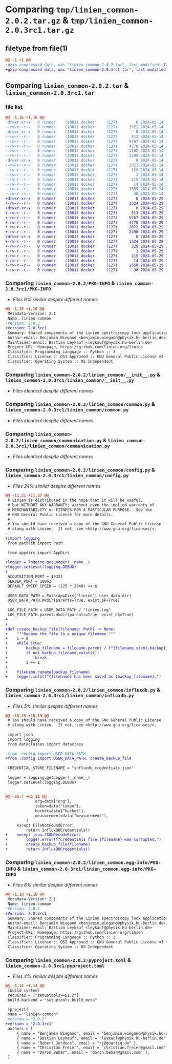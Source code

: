 # Comparing `tmp/linien_common-2.0.2.tar.gz` & `tmp/linien_common-2.0.3rc1.tar.gz`

## filetype from file(1)

```diff
@@ -1 +1 @@
-gzip compressed data, was "linien_common-2.0.2.tar", last modified: Tue May 14 13:14:32 2024, max compression
+gzip compressed data, was "linien_common-2.0.3rc1.tar", last modified: Wed May 29 11:52:15 2024, max compression
```

## Comparing `linien_common-2.0.2.tar` & `linien_common-2.0.3rc1.tar`

### file list

```diff
@@ -1,16 +1,16 @@
-drwxr-xr-x   0 runner    (1001) docker     (127)        0 2024-05-14 13:14:32.670764 linien_common-2.0.2/
--rw-r--r--   0 runner    (1001) docker     (127)     1321 2024-05-14 13:14:32.670764 linien_common-2.0.2/PKG-INFO
-drwxr-xr-x   0 runner    (1001) docker     (127)        0 2024-05-14 13:14:32.670764 linien_common-2.0.2/linien_common/
--rw-r--r--   0 runner    (1001) docker     (127)      813 2024-05-14 13:14:26.000000 linien_common-2.0.2/linien_common/__init__.py
--rw-r--r--   0 runner    (1001) docker     (127)     9767 2024-05-14 13:14:26.000000 linien_common-2.0.2/linien_common/common.py
--rw-r--r--   0 runner    (1001) docker     (127)     4778 2024-05-14 13:14:26.000000 linien_common-2.0.2/linien_common/communication.py
--rw-r--r--   0 runner    (1001) docker     (127)     1162 2024-05-14 13:14:26.000000 linien_common-2.0.2/linien_common/config.py
--rw-r--r--   0 runner    (1001) docker     (127)     2295 2024-05-14 13:14:26.000000 linien_common-2.0.2/linien_common/influxdb.py
-drwxr-xr-x   0 runner    (1001) docker     (127)        0 2024-05-14 13:14:32.670764 linien_common-2.0.2/linien_common.egg-info/
--rw-r--r--   0 runner    (1001) docker     (127)     1321 2024-05-14 13:14:32.000000 linien_common-2.0.2/linien_common.egg-info/PKG-INFO
--rw-r--r--   0 runner    (1001) docker     (127)      329 2024-05-14 13:14:32.000000 linien_common-2.0.2/linien_common.egg-info/SOURCES.txt
--rw-r--r--   0 runner    (1001) docker     (127)        1 2024-05-14 13:14:32.000000 linien_common-2.0.2/linien_common.egg-info/dependency_links.txt
--rw-r--r--   0 runner    (1001) docker     (127)      215 2024-05-14 13:14:32.000000 linien_common-2.0.2/linien_common.egg-info/requires.txt
--rw-r--r--   0 runner    (1001) docker     (127)       14 2024-05-14 13:14:32.000000 linien_common-2.0.2/linien_common.egg-info/top_level.txt
--rw-r--r--   0 runner    (1001) docker     (127)     1555 2024-05-14 13:14:26.000000 linien_common-2.0.2/pyproject.toml
--rw-r--r--   0 runner    (1001) docker     (127)       38 2024-05-14 13:14:32.670764 linien_common-2.0.2/setup.cfg
+drwxr-xr-x   0 runner    (1001) docker     (127)        0 2024-05-29 11:52:15.894358 linien_common-2.0.3rc1/
+-rw-r--r--   0 runner    (1001) docker     (127)     1324 2024-05-29 11:52:15.894358 linien_common-2.0.3rc1/PKG-INFO
+drwxr-xr-x   0 runner    (1001) docker     (127)        0 2024-05-29 11:52:15.894358 linien_common-2.0.3rc1/linien_common/
+-rw-r--r--   0 runner    (1001) docker     (127)      813 2024-05-29 11:52:11.000000 linien_common-2.0.3rc1/linien_common/__init__.py
+-rw-r--r--   0 runner    (1001) docker     (127)     9767 2024-05-29 11:52:11.000000 linien_common-2.0.3rc1/linien_common/common.py
+-rw-r--r--   0 runner    (1001) docker     (127)     4778 2024-05-29 11:52:11.000000 linien_common-2.0.3rc1/linien_common/communication.py
+-rw-r--r--   0 runner    (1001) docker     (127)     1622 2024-05-29 11:52:11.000000 linien_common-2.0.3rc1/linien_common/config.py
+-rw-r--r--   0 runner    (1001) docker     (127)     2490 2024-05-29 11:52:11.000000 linien_common-2.0.3rc1/linien_common/influxdb.py
+drwxr-xr-x   0 runner    (1001) docker     (127)        0 2024-05-29 11:52:15.894358 linien_common-2.0.3rc1/linien_common.egg-info/
+-rw-r--r--   0 runner    (1001) docker     (127)     1324 2024-05-29 11:52:15.000000 linien_common-2.0.3rc1/linien_common.egg-info/PKG-INFO
+-rw-r--r--   0 runner    (1001) docker     (127)      329 2024-05-29 11:52:15.000000 linien_common-2.0.3rc1/linien_common.egg-info/SOURCES.txt
+-rw-r--r--   0 runner    (1001) docker     (127)        1 2024-05-29 11:52:15.000000 linien_common-2.0.3rc1/linien_common.egg-info/dependency_links.txt
+-rw-r--r--   0 runner    (1001) docker     (127)      215 2024-05-29 11:52:15.000000 linien_common-2.0.3rc1/linien_common.egg-info/requires.txt
+-rw-r--r--   0 runner    (1001) docker     (127)       14 2024-05-29 11:52:15.000000 linien_common-2.0.3rc1/linien_common.egg-info/top_level.txt
+-rw-r--r--   0 runner    (1001) docker     (127)     1558 2024-05-29 11:52:11.000000 linien_common-2.0.3rc1/pyproject.toml
+-rw-r--r--   0 runner    (1001) docker     (127)       38 2024-05-29 11:52:15.894358 linien_common-2.0.3rc1/setup.cfg
```

### Comparing `linien_common-2.0.2/PKG-INFO` & `linien_common-2.0.3rc1/PKG-INFO`

 * *Files 6% similar despite different names*

```diff
@@ -1,10 +1,10 @@
 Metadata-Version: 2.1
 Name: linien-common
-Version: 2.0.2
+Version: 2.0.3rc1
 Summary: Shared components of the Linien spectroscopy lock application.
 Author-email: Benjamin Wiegand <benjamin.wiegand@physik.hu-berlin.de>, Bastian Leykauf <leykauf@physik.hu-berlin.de>, Robert Jördens <rj@quartiq.de>, Christian Freier <christian.freier@gmail.com>, Doron Behar <doron.behar@gmail.com>
 Maintainer-email: Bastian Leykauf <leykauf@physik.hu-berlin.de>
 Project-URL: Homepage, https://github.com/linien-org/linien
 Classifier: Programming Language :: Python :: 3
 Classifier: License :: OSI Approved :: GNU General Public License v3 (GPLv3)
 Classifier: Operating System :: OS Independent
```

### Comparing `linien_common-2.0.2/linien_common/__init__.py` & `linien_common-2.0.3rc1/linien_common/__init__.py`

 * *Files identical despite different names*

### Comparing `linien_common-2.0.2/linien_common/common.py` & `linien_common-2.0.3rc1/linien_common/common.py`

 * *Files identical despite different names*

### Comparing `linien_common-2.0.2/linien_common/communication.py` & `linien_common-2.0.3rc1/linien_common/communication.py`

 * *Files identical despite different names*

### Comparing `linien_common-2.0.2/linien_common/config.py` & `linien_common-2.0.3rc1/linien_common/config.py`

 * *Files 24% similar despite different names*

```diff
@@ -11,21 +11,37 @@
 # Linien is distributed in the hope that it will be useful,
 # but WITHOUT ANY WARRANTY; without even the implied warranty of
 # MERCHANTABILITY or FITNESS FOR A PARTICULAR PURPOSE.  See the
 # GNU General Public License for more details.
 #
 # You should have received a copy of the GNU General Public License
 # along with Linien.  If not, see <http://www.gnu.org/licenses/>.
-
+import logging
 from pathlib import Path
 
 from appdirs import AppDirs
 
+logger = logging.getLogger(__name__)
+logger.setLevel(logging.DEBUG)
+
 ACQUISITION_PORT = 19321
 SERVER_PORT = 18862
 DEFAULT_SWEEP_SPEED = (125 * 2048) << 6
 
 USER_DATA_PATH = Path(AppDirs("linien").user_data_dir)
 USER_DATA_PATH.mkdir(parents=True, exist_ok=True)
 
 LOG_FILE_PATH = USER_DATA_PATH / "linien.log"
 LOG_FILE_PATH.parent.mkdir(parents=True, exist_ok=True)
+
+
+def create_backup_file(filename: Path) -> None:
+    """Rename the file to a unique filename."""
+    i = 0
+    while True:
+        backup_filename = filename.parent / f"{filename.stem}.backup{i}"
+        if not backup_filename.exists():
+            break
+        i += 1
+
+    filename.rename(backup_filename)
+    logger.info(f"{filename} has been saved as {backup_filename}.")
```

### Comparing `linien_common-2.0.2/linien_common/influxdb.py` & `linien_common-2.0.3rc1/linien_common/influxdb.py`

 * *Files 5% similar despite different names*

```diff
@@ -15,15 +15,15 @@
 # You should have received a copy of the GNU General Public License
 # along with Linien.  If not, see <http://www.gnu.org/licenses/>.
 
 import json
 import logging
 from dataclasses import dataclass
 
-from .config import USER_DATA_PATH
+from .config import USER_DATA_PATH, create_backup_file
 
 CREDENTIAL_STORE_FILENAME = "influxdb_credentials.json"
 
 logger = logging.getLogger(__name__)
 logger.setLevel(logging.DEBUG)
 
 
@@ -65,7 +65,11 @@
             org=data["org"],
             token=data["token"],
             bucket=data["bucket"],
             measurement=data["measurement"],
         )
     except FileNotFoundError:
         return InfluxDBCredentials()
+    except json.JSONDecodeError:
+        logger.error(f"Credentials file {filename} was corrupted.")
+        create_backup_file(filename)
+        return InfluxDBCredentials()
```

### Comparing `linien_common-2.0.2/linien_common.egg-info/PKG-INFO` & `linien_common-2.0.3rc1/linien_common.egg-info/PKG-INFO`

 * *Files 6% similar despite different names*

```diff
@@ -1,10 +1,10 @@
 Metadata-Version: 2.1
 Name: linien-common
-Version: 2.0.2
+Version: 2.0.3rc1
 Summary: Shared components of the Linien spectroscopy lock application.
 Author-email: Benjamin Wiegand <benjamin.wiegand@physik.hu-berlin.de>, Bastian Leykauf <leykauf@physik.hu-berlin.de>, Robert Jördens <rj@quartiq.de>, Christian Freier <christian.freier@gmail.com>, Doron Behar <doron.behar@gmail.com>
 Maintainer-email: Bastian Leykauf <leykauf@physik.hu-berlin.de>
 Project-URL: Homepage, https://github.com/linien-org/linien
 Classifier: Programming Language :: Python :: 3
 Classifier: License :: OSI Approved :: GNU General Public License v3 (GPLv3)
 Classifier: Operating System :: OS Independent
```

### Comparing `linien_common-2.0.2/pyproject.toml` & `linien_common-2.0.3rc1/pyproject.toml`

 * *Files 4% similar despite different names*

```diff
@@ -1,14 +1,14 @@
 [build-system]
 requires = ["setuptools>=61.2"]
 build-backend = "setuptools.build_meta"
 
 [project]
 name = "linien-common"
-version = "2.0.2"
+version = "2.0.3rc1"
 authors = [
     { name = "Benjamin Wiegand", email = "benjamin.wiegand@physik.hu-berlin.de" },
     { name = "Bastian Leykauf", email = "leykauf@physik.hu-berlin.de" },
     { name = "Robert Jördens", email = "rj@quartiq.de" },
     { name = "Christian Freier", email = "christian.freier@gmail.com" },
     { name = "Doron Behar", email = "doron.behar@gmail.com" },
 ]
```

